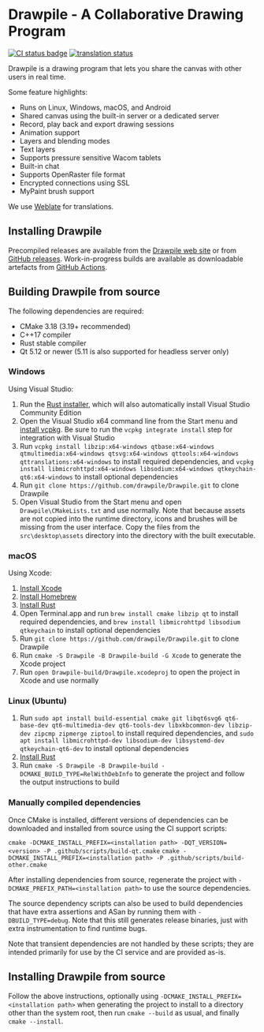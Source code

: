 # Drawpile - A Collaborative Drawing Program

[![CI status badge](../../actions/workflows/main.yml/badge.svg)](../../actions/workflows/main.yml) [![translation status](https://hosted.weblate.org/widgets/drawpile/-/svg-badge.svg)](https://hosted.weblate.org/engage/drawpile/)

Drawpile is a drawing program that lets you share the canvas
with other users in real time.

Some feature highlights:

* Runs on Linux, Windows, macOS, and Android
* Shared canvas using the built-in server or a dedicated server
* Record, play back and export drawing sessions
* Animation support
* Layers and blending modes
* Text layers
* Supports pressure sensitive Wacom tablets
* Built-in chat
* Supports OpenRaster file format
* Encrypted connections using SSL
* MyPaint brush support

We use [Weblate](https://hosted.weblate.org/engage/drawpile/) for translations.

## Installing Drawpile

Precompiled releases are available from the [Drawpile web site](https://drawpile.net/download/)
or from [GitHub releases](../../releases). Work-in-progress builds are available as
downloadable artefacts from [GitHub Actions](../../actions).

## Building Drawpile from source

The following dependencies are required:

* CMake 3.18 (3.19+ recommended)
* C++17 compiler
* Rust stable compiler
* Qt 5.12 or newer (5.11 is also supported for headless server only)

### Windows

Using Visual Studio:

1. Run the [Rust installer](https://static.rust-lang.org/rustup/dist/x86_64-pc-windows-msvc/rustup-init.exe),
   which will also automatically install Visual Studio Community Edition
1. Open the Visual Studio x64 command line from the Start menu and
   [install vcpkg](https://vcpkg.io/en/getting-started.html). Be sure to run
   the `vcpkg integrate install` step for integration with Visual Studio
1. Run
   `vcpkg install libzip:x64-windows qtbase:x64-windows qtmultimedia:x64-windows qtsvg:x64-windows qttools:x64-windows qttranslations:x64-windows`
   to install required dependencies, and
   `vcpkg install libmicrohttpd:x64-windows libsodium:x64-windows qtkeychain-qt6:x64-windows`
   to install optional dependencies
1. Run `git clone https://github.com/drawpile/Drawpile.git` to clone Drawpile
1. Open Visual Studio from the Start menu and open `Drawpile\CMakeLists.txt`
   and use normally. Note that because assets are not copied into the runtime
   directory, icons and brushes will be missing from the user interface. Copy
   the files from the `src\desktop\assets` directory into the directory with
   the built executable.

### macOS

Using Xcode:

1. [Install Xcode](https://apps.apple.com/us/app/xcode/id497799835?mt=12)
1. [Install Homebrew](https://brew.sh/)
1. [Install Rust](https://www.rust-lang.org/tools/install)
1. Open Terminal.app and run `brew install cmake libzip qt` to install required
   dependencies, and `brew install libmicrohttpd libsodium qtkeychain` to install
   optional dependencies
1. Run `git clone https://github.com/drawpile/Drawpile.git` to clone Drawpile
1. Run `cmake -S Drawpile -B Drawpile-build -G Xcode` to generate the Xcode
   project
1. Run `open Drawpile-build/Drawpile.xcodeproj` to open the project in Xcode
   and use normally

### Linux (Ubuntu)

1. Run
   `sudo apt install build-essential cmake git libqt6svg6 qt6-base-dev qt6-multimedia-dev qt6-tools-dev libxkbcommon-dev libzip-dev zipcmp zipmerge ziptool`
   to install required dependencies, and
   `sudo apt install libmicrohttpd-dev libsodium-dev libsystemd-dev qtkeychain-qt6-dev`
   to install optional dependencies
1. [Install Rust](https://www.rust-lang.org/tools/install)
1. Run `cmake -S Drawpile -B Drawpile-build -DCMAKE_BUILD_TYPE=RelWithDebInfo`
   to generate the project and follow the output instructions to build

### Manually compiled dependencies

Once CMake is installed, different versions of dependencies can be downloaded
and installed from source using the CI support scripts:

`cmake -DCMAKE_INSTALL_PREFIX=<installation path> -DQT_VERSION=<version> -P .github/scripts/build-qt.cmake`
`cmake -DCMAKE_INSTALL_PREFIX=<installation path> -P .github/scripts/build-other.cmake`

After installing dependencies from source, regenerate the project with
`-DCMAKE_PREFIX_PATH=<installation path>` to use the source dependencies.

The source dependency scripts can also be used to build dependencies that have
extra assertions and ASan by running them with `-DBUILD_TYPE=debug`. Note that
this still generates release binaries, just with extra instrumentation to find
runtime bugs.

Note that transient dependencies are not handled by these scripts; they are
intended primarily for use by the CI service and are provided as-is.

## Installing Drawpile from source

Follow the above instructions, optionally using
`-DCMAKE_INSTALL_PREFIX=<installation path>` when generating the project to
install to a directory other than the system root, then run `cmake --build`
as usual, and finally `cmake --install`.
